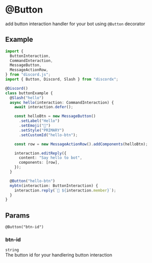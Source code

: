 # @Button

add button interaction handler for your bot using `@Button` decorator

## Example

```ts
import {
  ButtonInteraction,
  CommandInteraction,
  MessageButton,
  MessageActionRow,
} from "discord.js";
import { Button, Discord, Slash } from "discordx";

@Discord()
class buttonExample {
  @Slash("hello")
  async hello(interaction: CommandInteraction) {
    await interaction.defer();

    const helloBtn = new MessageButton()
      .setLabel("Hello")
      .setEmoji("👋")
      .setStyle("PRIMARY")
      .setCustomId("hello-btn");

    const row = new MessageActionRow().addComponents(helloBtn);

    interaction.editReply({
      content: "Say hello to bot",
      components: [row],
    });
  }

  @Button("hello-btn")
  mybtn(interaction: ButtonInteraction) {
    interaction.reply(`👋 ${interaction.member}`);
  }
}
```

## Params

`@Button("btn-id")`

### btn-id

`string`  
The button id for your handlering button interaction
